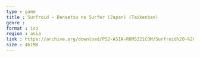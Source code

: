 ```yaml
---
type : game
title : Surfroid - Densetsu no Surfer (Japan) (Taikenban)
genre : 
format : iso
region : asia
link : https://archive.org/download/PS2-ASIA-ROMS321COM/Surfroid%20-%20Densetsu%20no%20Surfer%20%28Japan%29%20%28Taikenban%29.7z
size : 461MB
---
```

